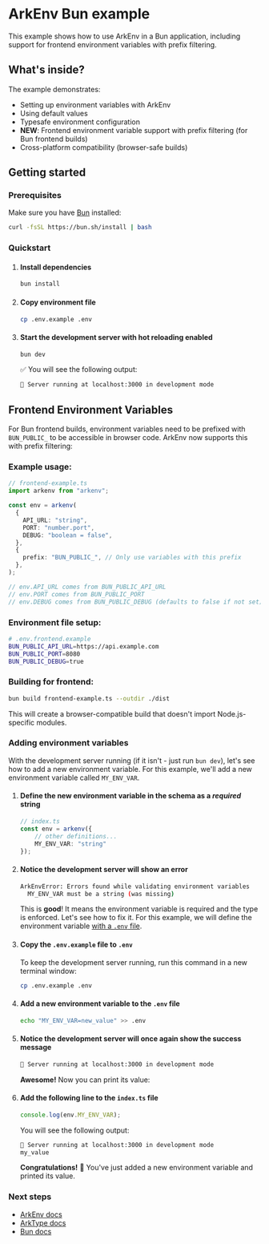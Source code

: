 # ArkEnv Bun example

This example shows how to use ArkEnv in a Bun application, including support for frontend environment variables with prefix filtering.

## What's inside?

The example demonstrates:
- Setting up environment variables with ArkEnv
- Using default values
- Typesafe environment configuration
- **NEW**: Frontend environment variable support with prefix filtering (for Bun frontend builds)
- Cross-platform compatibility (browser-safe builds)

## Getting started

### Prerequisites

Make sure you have [Bun](https://bun.sh) installed:

```bash
curl -fsSL https://bun.sh/install | bash
```

### Quickstart

1. #### Install dependencies
   ```bash
   bun install
   ```

2. #### Copy environment file
   ```bash
   cp .env.example .env
   ```

3. #### Start the development server with hot reloading enabled
   ```bash
   bun dev
   ```
   :white_check_mark: You will see the following output:
   ```bash
   🚀 Server running at localhost:3000 in development mode
   ```

## Frontend Environment Variables

For Bun frontend builds, environment variables need to be prefixed with `BUN_PUBLIC_` to be accessible in browser code. ArkEnv now supports this with prefix filtering:

### Example usage:

```typescript
// frontend-example.ts
import arkenv from "arkenv";

const env = arkenv(
  {
    API_URL: "string",
    PORT: "number.port", 
    DEBUG: "boolean = false",
  },
  {
    prefix: "BUN_PUBLIC_", // Only use variables with this prefix
  },
);

// env.API_URL comes from BUN_PUBLIC_API_URL
// env.PORT comes from BUN_PUBLIC_PORT  
// env.DEBUG comes from BUN_PUBLIC_DEBUG (defaults to false if not set)
```

### Environment file setup:

```bash
# .env.frontend.example
BUN_PUBLIC_API_URL=https://api.example.com
BUN_PUBLIC_PORT=8080
BUN_PUBLIC_DEBUG=true
```

### Building for frontend:

```bash
bun build frontend-example.ts --outdir ./dist
```

This will create a browser-compatible build that doesn't import Node.js-specific modules.

### Adding environment variables

With the development server running (if it isn't - just run `bun dev`), let's see how to add a new environment variable. For this example, we'll add a new environment variable called `MY_ENV_VAR`.

1. #### Define the new environment variable in the schema as a _required_ string
    ```typescript
    // index.ts
    const env = arkenv({
        // other definitions...
        MY_ENV_VAR: "string"
    });
    ```

2. #### Notice the development server will show an error
    ```bash
    ArkEnvError: Errors found while validating environment variables
      MY_ENV_VAR must be a string (was missing)
    ```
    This is **good**! It means the environment variable is required and the type is enforced. Let's see how to fix it. For this example, we will define the environment variable [with a `.env` file](https://arkenv.js.org/docs/how-to/load-environment-variables#using-env-files).

3. #### Copy the `.env.example` file to `.env`
   
    To keep the development server running, run this command in a new terminal window:
    ```bash
    cp .env.example .env
    ```

4. #### Add a new environment variable to the `.env` file
    ```bash
    echo "MY_ENV_VAR=new_value" >> .env
    ```

5. #### Notice the development server will once again show the success message
    ```bash
    🚀 Server running at localhost:3000 in development mode
    ```
    **Awesome!** Now you can print its value:

6. #### Add the following line to the `index.ts` file
    ```typescript
    console.log(env.MY_ENV_VAR);
    ```
    You will see the following output:
    ```bash
    🚀 Server running at localhost:3000 in development mode
    my_value
    ```
    **Congratulations!** :tada: You've just added a new environment variable and printed its value.

### Next steps

- [ArkEnv docs](https://arkenv.js.org/docs)
- [ArkType docs](https://arktype.io/)
- [Bun docs](https://bun.com/docs)
